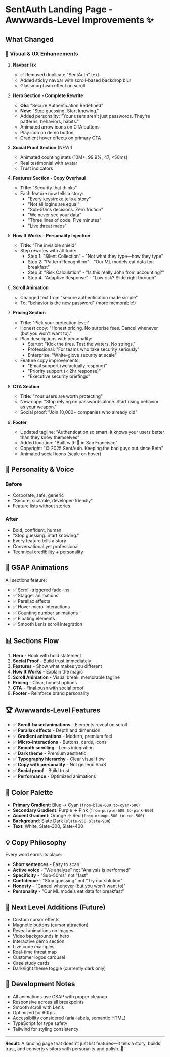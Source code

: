 # SentAuth Landing Page - Awwwards-Level Improvements ✨

## What Changed

### 🎨 Visual & UX Enhancements

1. **Navbar Fix**
   - ✅ Removed duplicate "SentAuth" text
   - Added sticky navbar with scroll-based backdrop blur
   - Glassmorphism effect on scroll

2. **Hero Section - Complete Rewrite**
   - **Old**: "Secure Authentication Redefined"
   - **New**: "Stop guessing. Start knowing."
   - Added personality: "Your users aren't just passwords. They're patterns, behaviors, habits."
   - Animated arrow icons on CTA buttons
   - Play icon on demo button
   - Gradient hover effects on primary CTA

3. **Social Proof Section** (NEW!)
   - Animated counting stats (10M+, 99.9%, 47, <50ms)
   - Real testimonial with avatar
   - Trust indicators

4. **Features Section - Copy Overhaul**
   - **Title**: "Security that thinks"
   - Each feature now tells a story:
     - "Every keystroke tells a story"
     - "Not all logins are equal"
     - "Sub-50ms decisions. Zero friction"
     - "We never see your data"
     - "Three lines of code. Five minutes"
     - "Live threat maps"

5. **How It Works - Personality Injection**
   - **Title**: "The invisible shield"
   - Step rewrites with attitude:
     - Step 1: "Silent Collection" - "Not what they type—how they type"
     - Step 2: "Pattern Recognition" - "Our ML models eat data for breakfast"
     - Step 3: "Risk Calculation" - "Is this really John from accounting?"
     - Step 4: "Adaptive Response" - "Low risk? Slide right through"

6. **Scroll Animation**
   - Changed text from "secure authentication made simple"
   - To: "behavior is the new password" (more memorable!)

7. **Pricing Section**
   - **Title**: "Pick your protection level"
   - Honest copy: "Honest pricing. No surprise fees. Cancel whenever (but you won't want to)."
   - Plan descriptions with personality:
     - Starter: "Kick the tires. Test the waters. No strings."
     - Professional: "For teams who take security seriously"
     - Enterprise: "White-glove security at scale"
   - Feature copy improvements:
     - "Email support (we actually respond)"
     - "Priority support (< 2hr response)"
     - "Executive security briefings"

8. **CTA Section**
   - **Title**: "Your users are worth protecting"
   - New copy: "Stop relying on passwords alone. Start using behavior as your weapon."
   - Social proof: "Join 10,000+ companies who already did"

9. **Footer**
   - Updated tagline: "Authentication so smart, it knows your users better than they know themselves"
   - Added location: "Built with 🧠 in San Francisco"
   - Copyright: "© 2025 SentAuth. Keeping the bad guys out since Beta"
   - Animated social icons (scale on hover)

## 🎯 Personality & Voice

### Before
- Corporate, safe, generic
- "Secure, scalable, developer-friendly"
- Feature lists without stories

### After
- Bold, confident, human
- "Stop guessing. Start knowing."
- Every feature tells a story
- Conversational yet professional
- Technical credibility + personality

## 🚀 GSAP Animations

All sections feature:
- ✅ Scroll-triggered fade-ins
- ✅ Stagger animations
- ✅ Parallax effects
- ✅ Hover micro-interactions
- ✅ Counting number animations
- ✅ Floating elements
- ✅ Smooth Lenis scroll integration

## 📊 Sections Flow

1. **Hero** - Hook with bold statement
2. **Social Proof** - Build trust immediately
3. **Features** - Show what makes you different
4. **How It Works** - Explain the magic
5. **Scroll Animation** - Visual break, memorable tagline
6. **Pricing** - Clear, honest options
7. **CTA** - Final push with social proof
8. **Footer** - Reinforce brand personality

## 🏆 Awwwards-Level Features

- ✅ **Scroll-based animations** - Elements reveal on scroll
- ✅ **Parallax effects** - Depth and dimension
- ✅ **Gradient animations** - Modern, premium feel
- ✅ **Micro-interactions** - Buttons, cards, icons
- ✅ **Smooth scrolling** - Lenis integration
- ✅ **Dark theme** - Premium aesthetic
- ✅ **Typography hierarchy** - Clear visual flow
- ✅ **Copy with personality** - Not generic SaaS
- ✅ **Social proof** - Build trust
- ✅ **Performance** - Optimized animations

## 🎨 Color Palette

- **Primary Gradient**: Blue → Cyan (`from-blue-600 to-cyan-600`)
- **Secondary Gradient**: Purple → Pink (`from-purple-600 to-pink-600`)
- **Accent Gradient**: Orange → Red (`from-orange-500 to-red-500`)
- **Background**: Slate Dark (`slate-950`, `slate-900`)
- **Text**: White, Slate-300, Slate-400

## 💡 Copy Philosophy

Every word earns its place:
- **Short sentences** - Easy to scan
- **Active voice** - "We analyze" not "Analysis is performed"
- **Specificity** - "Sub-50ms" not "fast"
- **Confidence** - "Stop guessing" not "Try our solution"
- **Honesty** - "Cancel whenever (but you won't want to)"
- **Personality** - "Our ML models eat data for breakfast"

## 🚀 Next Level Additions (Future)

- Custom cursor effects
- Magnetic buttons (cursor attraction)
- Reveal animations on images
- Video backgrounds in hero
- Interactive demo section
- Live code examples
- Real-time threat map
- Customer logos carousel
- Case study cards
- Dark/light theme toggle (currently dark only)

## 📝 Development Notes

- All animations use GSAP with proper cleanup
- Responsive across all breakpoints
- Smooth scroll with Lenis
- Optimized for 60fps
- Accessibility considered (aria-labels, semantic HTML)
- TypeScript for type safety
- Tailwind for styling consistency

---

**Result**: A landing page that doesn't just list features—it tells a story, builds trust, and converts visitors with personality and polish. 🎯
